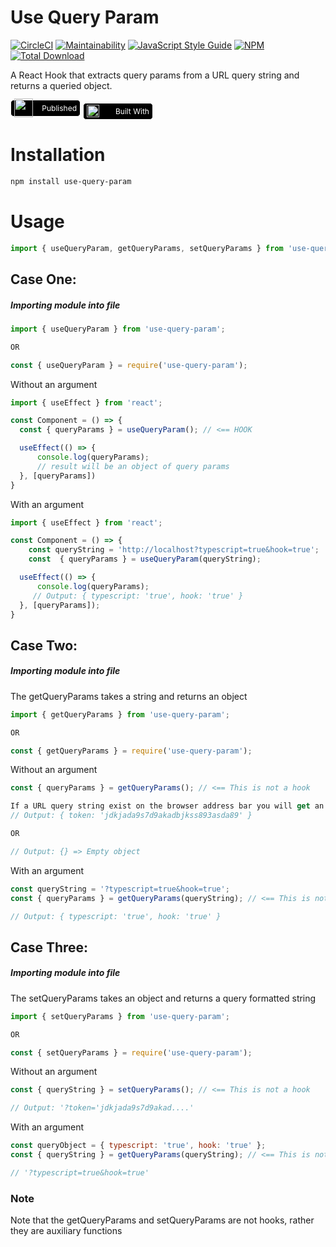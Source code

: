 # Use Query Param

[![CircleCI](https://circleci.com/gh/shaolinmkz/useQueryParam/tree/master.svg?style=svg)](https://circleci.com/gh/shaolinmkz/useQueryParam/tree/master) [![Maintainability](https://api.codeclimate.com/v1/badges/f9bef3d76b74c6c503c0/maintainability)](https://codeclimate.com/github/shaolinmkz/useQueryParam/maintainability) [![JavaScript Style Guide](https://img.shields.io/badge/code_style-standard-brightgreen.svg)](https://standardjs.com) [![NPM](https://img.shields.io/npm/v/use-query-param.svg)](https://www.npmjs.com/package/use-query-param) [![Total Download](https://img.shields.io/npm/dt/use-query-param.svg)](https://www.npmjs.com/package/use-query-param)


A React Hook that extracts query params from a URL query string and returns a queried object.

<a href="https://www.npmjs.com/package/use-query-param" style="display: inline-flex; justify-content: space-between; align-items: center; text-decoration: none; width:100px; height: 15px; background: #000; padding: 5px; border-radius: 5px; border: 0.5px solid #fff"><img src="https://res.cloudinary.com/shaolinmkz/image/upload/v1588875312/Random-Icons/react/npm_1.png" width="30"> <span style="color: #fff; font-size: 9pt">Published</span></a> <a href="https://reactjs.org/" style="display: inline-flex; justify-content: space-between; align-items: center; text-decoration: none; width:100px; height: 15px; background: #000; padding: 5px; border-radius: 5px; border: 0.5px solid #fff"><img src="https://res.cloudinary.com/shaolinmkz/image/upload/v1588509178/Random-Icons/react/react-icon.gif" width="20"> <span style="color: #fff; font-size: 9pt">Built With</span></a>


# Installation

```bash
npm install use-query-param
```

# Usage
```js
import { useQueryParam, getQueryParams, setQueryParams } from 'use-query-param';
```


## Case One:

##### Importing module into file

```js
import { useQueryParam } from 'use-query-param';

OR

const { useQueryParam } = require('use-query-param');
```

Without an argument
```jsx
import { useEffect } from 'react'; 

const Component = () => {
  const { queryParams } = useQueryParam(); // <== HOOK

  useEffect(() => {
      console.log(queryParams);
      // result will be an object of query params
  }, [queryParams])
}
```

With an argument
```jsx
import { useEffect } from 'react'; 

const Component = () => {
    const queryString = 'http://localhost?typescript=true&hook=true';
    const  { queryParams } = useQueryParam(queryString);

  useEffect(() => {
      console.log(queryParams);
     // Output: { typescript: 'true', hook: 'true' }
  }, [queryParams]);
}

```

## Case Two:

##### Importing module into file
The getQueryParams takes a string and returns an object

```js
import { getQueryParams } from 'use-query-param';

OR

const { getQueryParams } = require('use-query-param');
```

Without an argument
```jsx
const { queryParams } = getQueryParams(); // <== This is not a hook

If a URL query string exist on the browser address bar you will get an output with all the query params OR an empty object
// Output: { token: 'jdkjada9s7d9akadbjkss893asda89' }

OR

// Output: {} => Empty object
```

With an argument
```js
const queryString = '?typescript=true&hook=true';
const { queryParams } = getQueryParams(queryString); // <== This is not a hook

// Output: { typescript: 'true', hook: 'true' }
```

## Case Three:

##### Importing module into file
The setQueryParams takes an object and returns a query formatted string

```js
import { setQueryParams } from 'use-query-param';

OR

const { setQueryParams } = require('use-query-param');
```


Without an argument
```js
const { queryString } = setQueryParams(); // <== This is not a hook

// Output: '?token='jdkjada9s7d9akad....'
```

With an argument
```js
const queryObject = { typescript: 'true', hook: 'true' };
const { queryString } = getQueryParams(queryString); // <== This is not a hook

// '?typescript=true&hook=true'
```

### Note
Note that the getQueryParams and setQueryParams are not hooks, rather they are auxiliary functions
